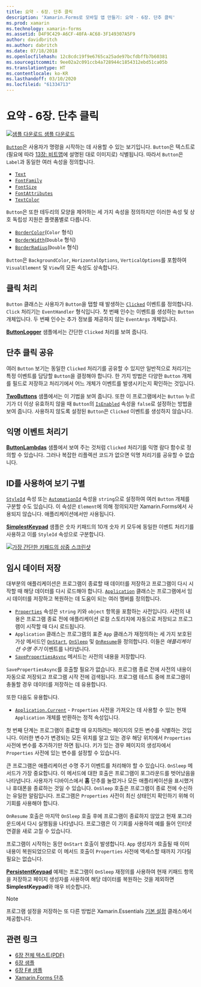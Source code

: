 ```yaml
---
title: 요약 - 6장. 단추 클릭
description: 'Xamarin.Forms로 모바일 앱 만들기: 요약 - 6장. 단추 클릭'
ms.prod: xamarin
ms.technology: xamarin-forms
ms.assetid: D4F9C429-A6CF-40FA-AC68-3F149307A5F9
author: davidbritch
ms.author: dabritch
ms.date: 07/18/2018
ms.openlocfilehash: 12c8cdc19f9e6765ca25ade97bcfdbffb7b60381
ms.sourcegitcommit: 9ee02a2c091ccb4a728944c1854312ebd51ca05b
ms.translationtype: HT
ms.contentlocale: ko-KR
ms.lasthandoff: 03/10/2020
ms.locfileid: "61334713"
---
```

# <a name="summary-of-chapter-6-button-clicks"></a>요약 - 6장. 단추 클릭

[![샘플 다운로드](~/media/shared/download.png) 샘플 다운로드](https://github.com/xamarin/xamarin-forms-book-samples/tree/master/Chapter06)

[`Button`](xref:Xamarin.Forms.Button)은 사용자가 명령을 시작하는 데 사용할 수 있는 보기입니다. `Button`은 텍스트로(필요에 따라 [13장: 비트맵](chapter13.md)에 설명된 대로 이미지로) 식별됩니다. 따라서 `Button`은 `Label`과 동일한 여러 속성을 정의합니다.

- [`Text`](xref:Xamarin.Forms.Button.Text)
- [`FontFamily`](xref:Xamarin.Forms.Button.FontFamily)
- [`FontSize`](xref:Xamarin.Forms.Button.FontSize)
- [`FontAttributes`](xref:Xamarin.Forms.Button.FontAttributes)
- [`TextColor`](xref:Xamarin.Forms.Button.TextColor)

`Button`은 또한 테두리의 모양을 제어하는 세 가지 속성을 정의하지만 이러한 속성 및 상호 독립성 지원은 플랫폼별로 다릅니다.

- [`BorderColor`](xref:Xamarin.Forms.Button.BorderColor)(`Color` 형식)
- [`BorderWidth`](xref:Xamarin.Forms.Button.BorderWidth)(`Double` 형식)
- [`BorderRadius`](xref:Xamarin.Forms.Button.BorderRadius)(`Double` 형식)

`Button`은 `BackgroundColor`, `HorizontalOptions`, `VerticalOptions`를 포함하여 `VisualElement` 및 `View`의 모든 속성도 상속합니다.

## <a name="processing-the-click"></a>클릭 처리

`Button` 클래스는 사용자가 `Button`을 탭할 때 발생하는 [`Clicked`](xref:Xamarin.Forms.Button.Clicked) 이벤트를 정의합니다. `Click` 처리기는 `EventHandler` 형식입니다. 첫 번째 인수는 이벤트를 생성하는 `Button` 개체입니다. 두 번째 인수는 추가 정보를 제공하지 않는 `EventArgs` 개체입니다.

[**ButtonLogger**](https://github.com/xamarin/xamarin-forms-book-samples/tree/master/Chapter06/ButtonLogger) 샘플에서는 간단한 `Clicked` 처리를 보여 줍니다.

## <a name="sharing-button-clicks"></a>단추 클릭 공유

여러 `Button` 보기는 동일한 `Clicked` 처리기를 공유할 수 있지만 일반적으로 처리기는 특정 이벤트를 담당할 `Button`을 결정해야 합니다. 한 가지 방법은 다양한 `Button` 개체를 필드로 저장하고 처리기에서 어느 개체가 이벤트를 발생시키는지 확인하는 것입니다.

[**TwoButtons**](https://github.com/xamarin/xamarin-forms-book-samples/tree/master/Chapter06/TwoButtons) 샘플에서는 이 기법을 보여 줍니다. 또한 이 프로그램에서는 `Button` 누르기가 더 이상 유효하지 않을 때 `Button`의 [`IsEnabled`](xref:Xamarin.Forms.VisualElement.IsEnabled) 속성을 `false`로 설정하는 방법을 보여 줍니다. 사용하지 않도록 설정된 `Button`은 `Clicked` 이벤트를 생성하지 않습니다.

## <a name="anonymous-event-handlers"></a>익명 이벤트 처리기

[**ButtonLambdas**](https://github.com/xamarin/xamarin-forms-book-samples/tree/master/Chapter06/ButtonLambdas) 샘플에서 보여 주는 것처럼 `Clicked` 처리기를 익명 람다 함수로 정의할 수 있습니다. 그러나 복잡한 리플렉션 코드가 없으면 익명 처리기를 공유할 수 없습니다.

## <a name="distinguishing-views-with-ids"></a>ID를 사용하여 보기 구별

[`StyleId`](xref:Xamarin.Forms.Element.StyleId) 속성 또는 [`AutomationId`](xref:Xamarin.Forms.Element.AutomationId) 속성을 `string`으로 설정하여 여러 `Button` 개체를 구분할 수도 있습니다. 이 속성은 `Element`에 의해 정의되지만 Xamarin.Forms에서 사용되지 않습니다. 애플리케이션에서만 사용됩니다.

[**SimplestKeypad**](https://github.com/xamarin/xamarin-forms-book-samples/tree/master/Chapter06/SimplestKeypad) 샘플은 숫자 키패드의 10개 숫자 키 모두에 동일한 이벤트 처리기를 사용하고 이를 `StyleId` 속성으로 구분합니다.

[![가장 간단한 키패드의 삼중 스크린샷](images/ch06fg04-small.png "계산기")](images/ch06fg04-large.png#lightbox "계산기")

## <a name="saving-transient-data"></a>임시 데이터 저장

대부분의 애플리케이션은 프로그램이 종료할 때 데이터를 저장하고 프로그램이 다시 시작할 때 해당 데이터를 다시 로드해야 합니다. [`Application`](xref:Xamarin.Forms.Application) 클래스는 프로그램에서 임시 데이터를 저장하고 복원하는 데 도움이 되는 여러 멤버를 정의합니다.

- [`Properties`](xref:Xamarin.Forms.Application.Properties) 속성은 `string` 키와 `object` 항목을 포함하는 사전입니다. 사전의 내용은 프로그램 종료 전에 애플리케이션 로컬 스토리지에 자동으로 저장되고 프로그램이 시작할 때 다시 로드됩니다.
- `Application` 클래스는 프로그램의 표준 `App` 클래스가 재정의하는 세 가지 보호된 가상 메서드인 [`OnStart`](xref:Xamarin.Forms.Application.OnStart), [`OnSleep`](xref:Xamarin.Forms.Application.OnSleep) 및 [`OnResume`](xref:Xamarin.Forms.Application.OnResume)을 정의합니다. 이들은 *애플리케이션 수명 주기* 이벤트를 나타냅니다.
- [`SavePropertiesAsync`](xref:Xamarin.Forms.Application.SavePropertiesAsync) 메서드는 사전의 내용을 저장합니다.

`SavePropertiesAsync`를 호출할 필요가 없습니다. 프로그램 종료 전에 사전의 내용이 자동으로 저장되고 프로그램 시작 전에 검색됩니다. 프로그램 테스트 중에 프로그램이 충돌할 경우 데이터를 저장하는 데 유용합니다.

또한 다음도 유용합니다.

- [`Application.Current`](xref:Xamarin.Forms.Application.Current) - `Properties` 사전을 가져오는 데 사용할 수 있는 현재 `Application` 개체를 반환하는 정적 속성입니다.

첫 번째 단계는 프로그램이 종료할 때 유지하려는 페이지의 모든 변수를 식별하는 것입니다. 이러한 변수가 변경되는 모든 위치를 알고 있는 경우 해당 위치에서 `Properties` 사전에 변수를 추가하기만 하면 됩니다. 키가 있는 경우 페이지의 생성자에서 `Properties` 사전에 있는 변수를 설정할 수 있습니다.

큰 프로그램은 애플리케이션 수명 주기 이벤트를 처리해야 할 수 있습니다. `OnSleep` 메서드가 가장 중요합니다. 이 메서드에 대한 호출은 프로그램이 포그라운드를 벗어났음을 나타냅니다. 사용자가 디바이스에서 **홈** 단추를 눌렀거나 모든 애플리케이션을 표시했거나 휴대폰을 종료하는 것일 수 있습니다. `OnSleep` 호출은 프로그램이 종료 전에 수신하는 유일한 알림입니다. 프로그램은 `Properties` 사전이 최신 상태인지 확인하기 위해 이 기회를 사용해야 합니다.

`OnResume` 호출은 마지막 `OnSleep` 호출 후에 프로그램이 종료하지 않았고 현재 포그라운드에서 다시 실행됨을 나타냅니다. 프로그램은 이 기회를 사용하여 예를 들어 인터넷 연결을 새로 고칠 수 있습니다.

프로그램이 시작하는 동안 `OnStart` 호출이 발생합니다. `App` 생성자가 호출될 때 이미 내용이 복원되었으므로 이 메서드 호출이 `Properties` 사전에 액세스할 때까지 기다릴 필요는 없습니다.

[**PersistentKeypad**](https://github.com/xamarin/xamarin-forms-book-samples/tree/master/Chapter06/PersistentKeypad) 예제는 프로그램이 `OnSleep` 재정의를 사용하여 현재 키패드 항목을 저장하고 페이지 생성자를 사용하여 해당 데이터를 복원하는 것을 제외하면 **SimplestKeypad**와 매우 비슷합니다.

> [!NOTE]
> 프로그램 설정을 저장하는 또 다른 방법은 Xamarin.Essentials [기본 설정](~/essentials/preferences.md) 클래스에서 제공합니다.

## <a name="related-links"></a>관련 링크

- [6장 전체 텍스트(PDF)](https://download.xamarin.com/developer/xamarin-forms-book/XamarinFormsBook-Ch06-Apr2016.pdf)
- [6장 샘플](https://github.com/xamarin/xamarin-forms-book-samples/tree/master/Chapter06)
- [6장 F# 샘플](https://github.com/xamarin/xamarin-forms-book-samples/tree/master/Chapter06/FS)
- [Xamarin.Forms 단추](~/xamarin-forms/user-interface/button.md)
